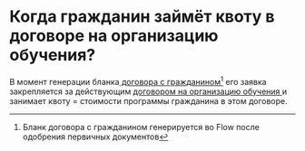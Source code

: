 # Когда гражданин займёт квоту в договоре на организацию обучения?

В момент генерации бланка[ договора с гражданином](#user-content-fn-1)[^1]  его заявка закрепляется за действующим [договором на организацию обучения ](../spravochniki/dogovor-na-organizaciyu-obucheniya/) и занимает квоту = стоимости программы гражданина в этом договоре.

[^1]: Бланк договора с гражданином генерируется во Flow после одобрения первичных документов

